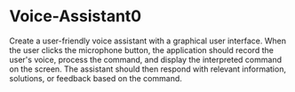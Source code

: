 # Voice-Assistant0
Create a user-friendly voice assistant with a graphical user interface. When the user clicks the microphone button, the application should record the user's voice, process the command, and display the interpreted command on the screen. The assistant should then respond with relevant information, solutions, or feedback based on the command.
